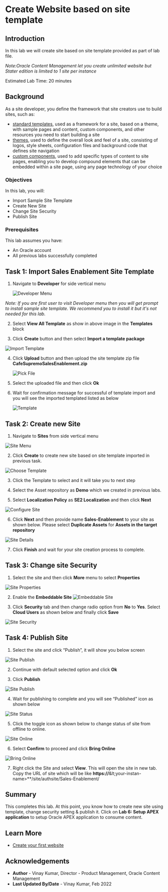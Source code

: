 # Create Website based on site template

## Introduction

In this lab we will create site based on site template provided as part of lab file.

*Note:Oracle Content Management let you create unlimited website but Stater edition is limited to 1 site per instance*

Estimated Lab Time: 20 minutes

## Background

As a site developer, you define the framework that site creators use to build sites, such as:
* [standard templates](https://docs.oracle.com/en/cloud/paas/content-cloud/creating-experiences/understand-templates.html#GUID-0BA49046-671B-4DE0-8D64-ADBFECB2EC76), used as a framework for a site, based on a theme, with sample pages and content, custom components, and other resources you need to start building a site
* [themes](https://docs.oracle.com/en/cloud/paas/content-cloud/creating-experiences/understand-themes.html), used to define the overall look and feel of a site, consisting of logos, style sheets, configuration files and background code that defines site navigation
* [custom components](https://docs.oracle.com/en/cloud/paas/content-cloud/creating-experiences/manage-custom-components-and-layouts1.html#GUID-15CB1AE6-E45C-4BD7-AE4E-41F94AFA550F), used to add specific types of content to site pages, enabling you to develop compound elements that can be embedded within a site page, using any page technology of your choice

### Objectives

In this lab, you will:
* Import Sample Site Template
* Create New Site
* Change Site Security
* Publish Site

### Prerequisites

This lab assumes you have:
* An Oracle account
* All previous labs successfully completed


## Task 1: Import Sales Enablement Site Template

1.	Navigate to **Developer** for side vertical menu

	![Developer Menu](images/developer-menu.png)

  *Note: If you are first user to visit Developer menu then you will get prompt to install sample site template. We recommend you to install it but it's not needed for this lab.*

2.	Select **View All Template** as show in above image in the **Templates** block

3.	Click **Create** button and then select **Import a template package**

  ![Import Template](images/import-template.png)

4.	Click **Upload** button and then upload the site template zip file **CafeSupremoSalesEnablement.zip**
  
    ![Pick File](images/pick-template.png)

5.	Select the uploaded file and then click **Ok**

6.	Wait for confirmation message for successful of template import and you will see the imported templated listed as below
  
    ![Template](images/template-status.png)

## Task 2: Create new Site

1.	Navigate to **Sites** from side vertical menu

  ![Site Menu](./images/site-menu.png)

2.	Click **Create** to create new site based on site template imported in previous task.

  ![Choose Template](./images/choose-template.png)

3.	Click the Template to select and it will take you to next step

4.	Select the Asset repository as **Demo** which we created in previous labs.

5.	Select **Localization Policy** as **SE2 Localization** and then click **Next**

  ![Configure Site](./images/configure-site.png)

6.	Click **Next** and then provide name **Sales-Enablement** to your site as shown below. Please select **Duplicate Assets** for **Assets in the target repository**

  ![Site Details](./images/add-details.png)

7.	Click **Finish** and wait for your site creation process to complete.	


## Task 3: Change site Security

1.	Select the site and then click **More** menu to select **Properties**

  ![Site Properties](./images/select-site.png)

2. Enable the **Embeddable Site**
  ![Embeddable Site](images/site-prop.png)

3. Click **Security** tab and then change radio option from **No** to **Yes**. Select **Cloud Users** as shown below and finally click **Save**

  ![Site Security](./images/site-security.png)


## Task 4: Publish Site

1.	Select the site and click “Publish”, it will show you below screen

  ![Site Publish](./images/publish-site.png)

2.	Continue with default selected option and click **Ok**

3.	Click **Publish**

  ![Site Publish](./images/publish-items.png)

4.	Wait for publishing to complete and you will see “Published” icon as shown below

  ![Site Status](./images/site-status.png)

5.	Click the toggle icon as shown below to change status of site from offline to online.

  ![Site Online](./images/site-online.png)

6.	Select **Confirm** to proceed and click **Bring Online**

  ![Bring Online](./images/online-confirm.png)

7.	Right click the Site and select **View**. This will open the site in new tab. Copy the URL of site which will be like **https://**\&lt;your-instan-name&gt;**/site/authsite/Sales-Enablement/

## Summary

This completes this lab. At this point, you know how to create new site using template, change security setting & publish it. Click on **Lab 6: Setup APEX application** to setup Oracle APEX application to consume content.

## Learn More

* [Create your first website](https://docs.oracle.com/en/cloud/paas/content-cloud/creating-experiences/create-your-first-website1.html)

## Acknowledgements
* **Author** - Vinay Kumar, Director - Product Management, Oracle Content Management
* **Last Updated By/Date** - Vinay Kumar, Feb 2022
